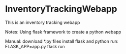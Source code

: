 # InventoryTrackingWebapp
This is an inventory tracking webapp

Notes:
Using flask framework to create a python webapp


Manual:
download *.py files 
install flask and python
run: 
FLASK_APP=app.py flask run